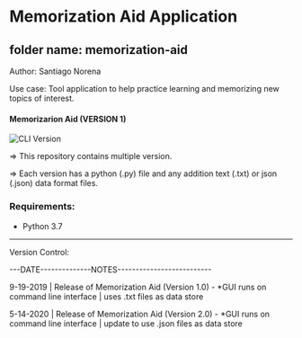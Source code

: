 # Memorization Aid Application

## folder name: memorization-aid

Author: Santiago Norena

Use case: Tool application to help practice learning and memorizing new topics of interest.

#### Memorizarion Aid (VERSION 1)

![CLI Version](support/Version-1/memorizationGIF_Aug-02-2020.gif)

=> This repository contains multiple version.

=> Each version has a python (.py) file and any addition text (.txt) or json (.json) data format files.

### Requirements:
- Python 3.7

---------------------------------------------------------------------------------------------------------------------------------
Version Control:

---DATE--------------NOTES--------------------------

9-19-2019 | Release of Memorization Aid (Version 1.0) - *GUI runs on command line interface | uses .txt files as data store

5-14-2020 | Release of Memorization Aid (Version 2.0) - *GUI runs on command line interface | update to use .json files as data store
